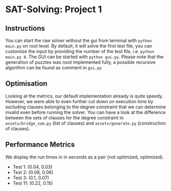 # SAT-Solving: Project 1 

## Instructions

You can start the raw solver without the gui from terminal with `python main.py` on root level. By default, it will solve the first test file, you can customise the input by providing the number of the test file, i.e. `python main.py 8`. The GUI can be started with `python gui.py`. Please note that the generation of puzzles was noot implemented fully, a possible recursive algorithm can be found as comment in `gui.py`

## Optimisation

Looking at the metrics, our default implementation already is quite speedy. However, we were able to even further cut down on execution time by excluding clauses belonging to the degree constraint that we can determine invalid even before running the solver. You can have a look at the difference between the sets of clauses for the degree constraint in `assets/bridge_sum.py` (list of clauses) and `assets/generate.py` (construction of clauses).

## Performance Metrics

We display the run times in in seconds as a pair (not optimized, optimized).

- Test 1: (0.04, 0.03)
- Test 2: (0.08, 0.06)
- Test 3: (0.1, 0.07)
- Test 11: (0.22, 0.15)


